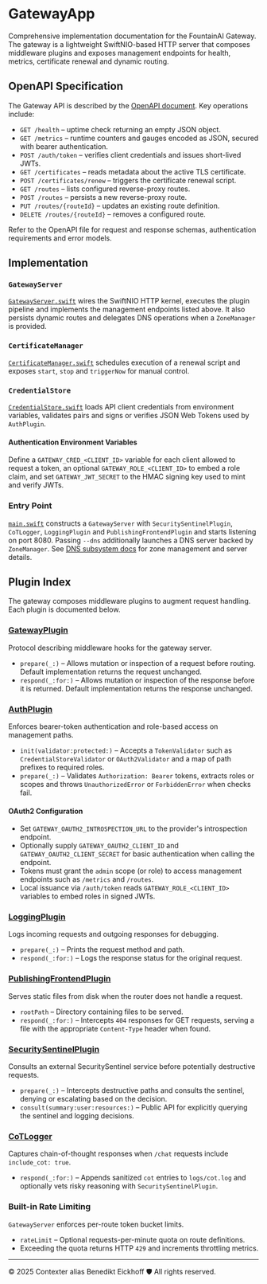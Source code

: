 # GatewayApp

Comprehensive implementation documentation for the FountainAI Gateway. The gateway is a lightweight SwiftNIO-based HTTP server that composes middleware plugins and exposes management endpoints for health, metrics, certificate renewal and dynamic routing.

## OpenAPI Specification
The Gateway API is described by the [OpenAPI document](../FountainOps/FountainAi/openAPI/v1/gateway.yml). Key operations include:

- `GET /health` – uptime check returning an empty JSON object.
- `GET /metrics` – runtime counters and gauges encoded as JSON, secured with bearer authentication.
- `POST /auth/token` – verifies client credentials and issues short-lived JWTs.
- `GET /certificates` – reads metadata about the active TLS certificate.
- `POST /certificates/renew` – triggers the certificate renewal script.
- `GET /routes` – lists configured reverse-proxy routes.
- `POST /routes` – persists a new reverse-proxy route.
- `PUT /routes/{routeId}` – updates an existing route definition.
- `DELETE /routes/{routeId}` – removes a configured route.

Refer to the OpenAPI file for request and response schemas, authentication requirements and error models.

## Implementation

### `GatewayServer`
[`GatewayServer.swift`](GatewayServer.swift) wires the SwiftNIO HTTP kernel, executes the plugin pipeline and implements the management endpoints listed above. It also persists dynamic routes and delegates DNS operations when a `ZoneManager` is provided.

### `CertificateManager`
[`CertificateManager.swift`](CertificateManager.swift) schedules execution of a renewal script and exposes `start`, `stop` and `triggerNow` for manual control.

### `CredentialStore`
[`CredentialStore.swift`](CredentialStore.swift) loads API client credentials from environment variables, validates pairs and signs or verifies JSON Web Tokens used by `AuthPlugin`.

#### Authentication Environment Variables
Define a `GATEWAY_CRED_<CLIENT_ID>` variable for each client allowed to request a token, an optional `GATEWAY_ROLE_<CLIENT_ID>` to embed a role claim, and set `GATEWAY_JWT_SECRET` to the HMAC signing key used to mint and verify JWTs.

### Entry Point
[`main.swift`](main.swift) constructs a `GatewayServer` with `SecuritySentinelPlugin`, `CoTLogger`, `LoggingPlugin` and `PublishingFrontendPlugin` and starts listening on port 8080. Passing `--dns` additionally launches a DNS server backed by `ZoneManager`. See [DNS subsystem docs](../FountainCodex/DNS/README.md) for zone management and server details.

## Plugin Index

The gateway composes middleware plugins to augment request handling. Each plugin is documented below.

### [GatewayPlugin](GatewayPlugin.swift)
Protocol describing middleware hooks for the gateway server.

- `prepare(_:)` – Allows mutation or inspection of a request before routing. Default implementation returns the request unchanged.
- `respond(_:for:)` – Allows mutation or inspection of the response before it is returned. Default implementation returns the response unchanged.

### [AuthPlugin](AuthPlugin.swift)
Enforces bearer-token authentication and role-based access on management paths.

- `init(validator:protected:)` – Accepts a ``TokenValidator`` such as ``CredentialStoreValidator`` or ``OAuth2Validator`` and a map of path prefixes to required roles.
- `prepare(_:)` – Validates `Authorization: Bearer` tokens, extracts roles or scopes and throws `UnauthorizedError` or `ForbiddenError` when checks fail.

#### OAuth2 Configuration

- Set `GATEWAY_OAUTH2_INTROSPECTION_URL` to the provider's introspection endpoint.
- Optionally supply `GATEWAY_OAUTH2_CLIENT_ID` and `GATEWAY_OAUTH2_CLIENT_SECRET` for basic authentication when calling the endpoint.
- Tokens must grant the `admin` scope (or role) to access management endpoints such as `/metrics` and `/routes`.
- Local issuance via `/auth/token` reads `GATEWAY_ROLE_<CLIENT_ID>` variables to embed roles in signed JWTs.

### [LoggingPlugin](LoggingPlugin.swift)
Logs incoming requests and outgoing responses for debugging.

- `prepare(_:)` – Prints the request method and path.
- `respond(_:for:)` – Logs the response status for the original request.

### [PublishingFrontendPlugin](PublishingFrontendPlugin.swift)
Serves static files from disk when the router does not handle a request.

- `rootPath` – Directory containing files to be served.
- `respond(_:for:)` – Intercepts `404` responses for GET requests, serving a file with the appropriate `Content-Type` header when found.

### [SecuritySentinelPlugin](SecuritySentinelPlugin.swift)
Consults an external SecuritySentinel service before potentially destructive requests.

- `prepare(_:)` – Intercepts destructive paths and consults the sentinel, denying or escalating based on the decision.
- `consult(summary:user:resources:)` – Public API for explicitly querying the sentinel and logging decisions.

### [CoTLogger](CoTLogger.swift)
Captures chain-of-thought responses when `/chat` requests include `include_cot: true`.

- `respond(_:for:)` – Appends sanitized `cot` entries to `logs/cot.log` and optionally vets risky reasoning with `SecuritySentinelPlugin`.

### Built-in Rate Limiting
`GatewayServer` enforces per-route token bucket limits.

- `rateLimit` – Optional requests-per-minute quota on route definitions.
- Exceeding the quota returns HTTP `429` and increments throttling metrics.

---
© 2025 Contexter alias Benedikt Eickhoff 🛡️ All rights reserved.
